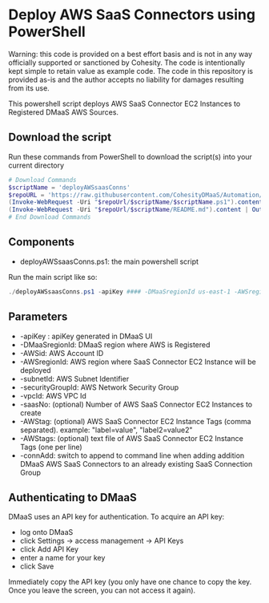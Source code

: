 # Deploy AWS SaaS Connectors using PowerShell

Warning: this code is provided on a best effort basis and is not in any way officially supported or sanctioned by Cohesity. The code is intentionally kept simple to retain value as example code. The code in this repository is provided as-is and the author accepts no liability for damages resulting from its use.

This powershell script deploys AWS SaaS Connector EC2 Instances to Registered DMaaS AWS Sources.

## Download the script

Run these commands from PowerShell to download the script(s) into your current directory

```powershell
# Download Commands
$scriptName = 'deployAWSsaasConns'
$repoURL = 'https://raw.githubusercontent.com/CohesityDMaaS/Automation/main'
(Invoke-WebRequest -Uri "$repoUrl/$scriptName/$scriptName.ps1").content | Out-File "$scriptName.ps1"; (Get-Content "$scriptName.ps1") | Set-Content "$scriptName.ps1"
(Invoke-WebRequest -Uri "$repoUrl/$scriptName/README.md").content | Out-File "$scriptName.ps1"; (Get-Content "$scriptName.ps1") | Set-Content "README.md"
# End Download Commands
```

## Components

* deployAWSsaasConns.ps1: the main powershell script

Run the main script like so:

```powershell
./deployAWSsaasConns.ps1 -apiKey #### -DMaaSregionId us-east-1 -AWSregionId us-east-1 -AWSid #### -subnetId subnet-#### -securityGroupId sg-#### -vpcId vpc-#### -saasNo 2 -AWStag "label=value", "label=value" -connAdd
```

## Parameters

* -apiKey : apiKey generated in DMaaS UI
* -DMaaSregionId: DMaaS region where AWS is Registered
* -AWSid: AWS Account ID
* -AWSregionId: AWS region where SaaS Connector EC2 Instance will be deployed
* -subnetId: AWS Subnet Identifier
* -securityGroupId: AWS Network Security Group
* -vpcId: AWS VPC Id
* -saasNo: (optional) Number of AWS SaaS Connector EC2 Instances to create
* -AWStag: (optional) AWS SaaS Connector EC2 Instance Tags (comma separated). example: "label=value", "label2=value2"
* -AWStags: (optional) text file of AWS SaaS Connector EC2 Instance Tags (one per line)
* -connAdd: switch to append to command line when adding addition DMaaS AWS SaaS Connectors to an already existing SaaS Connection Group

## Authenticating to DMaaS

DMaaS uses an API key for authentication. To acquire an API key:

* log onto DMaaS
* click Settings -> access management -> API Keys
* click Add API Key
* enter a name for your key
* click Save

Immediately copy the API key (you only have one chance to copy the key. Once you leave the screen, you can not access it again).
